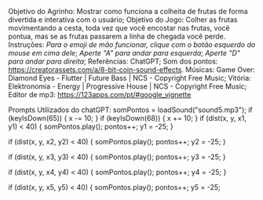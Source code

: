 Objetivo do Agrinho: Mostrar como funciona a colheita de frutas de forma divertida e interativa com o usuário;
Objetivo do Jogo: Colher as frutas movimentando a cesta, toda vez que você encostar nas frutas, você pontua, mas se as frutas passarem a linha de chegada você perde.
Instruções:
_Para o emoji de mão funcionar, clique com o botão esquerdo do mouse em cima dele_;
_Aperte "A" para andar para esquerda_;
_Aperte "D" para andar para direita_;
Referências:
ChatGPT;
Som dos pontos: https://creatorassets.com/a/8-bit-coin-sound-effects.
Músicas:
Game Over: Diamond Eyes - Flutter | Future Bass | NCS - Copyright Free Music;
Vitória: Elektronomia - Energy | Progressive House | NCS - Copyright Free Music;
Editor de mp3: https://123apps.com/pt/#google_vignette

Prompts Utilizados do chatGPT:
 somPontos = loadSound("sound5.mp3");
  if (keyIsDown(65)) {
    x -= 10;
  }
  if (keyIsDown(68)) {
    x += 10;
  }
  if (dist(x, y, x1, y1) < 40) {
    somPontos.play();
    pontos++;
    y1 = -25;
  }

  if (dist(x, y, x2, y2) < 40) {
    somPontos.play();
    pontos++;
    y2 = -25;
  }

  if (dist(x, y, x3, y3) < 40) {
    somPontos.play();
    pontos++;
    y3 = -25;
  }

  if (dist(x, y, x4, y4) < 40) {
    somPontos.play();
    pontos++;
    y4 = -25;
  }

  if (dist(x, y, x5, y5) < 40) {
    somPontos.play();
    pontos++;
    y5 = -25;

